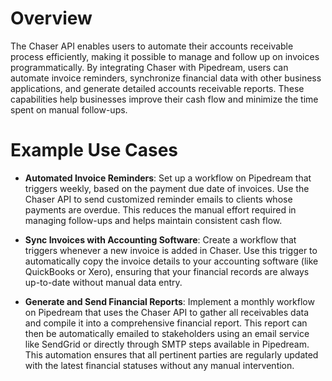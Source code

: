 # Overview

The Chaser API enables users to automate their accounts receivable process efficiently, making it possible to manage and follow up on invoices programmatically. By integrating Chaser with Pipedream, users can automate invoice reminders, synchronize financial data with other business applications, and generate detailed accounts receivable reports. These capabilities help businesses improve their cash flow and minimize the time spent on manual follow-ups.

# Example Use Cases

- **Automated Invoice Reminders**: Set up a workflow on Pipedream that triggers weekly, based on the payment due date of invoices. Use the Chaser API to send customized reminder emails to clients whose payments are overdue. This reduces the manual effort required in managing follow-ups and helps maintain consistent cash flow.

- **Sync Invoices with Accounting Software**: Create a workflow that triggers whenever a new invoice is added in Chaser. Use this trigger to automatically copy the invoice details to your accounting software (like QuickBooks or Xero), ensuring that your financial records are always up-to-date without manual data entry.

- **Generate and Send Financial Reports**: Implement a monthly workflow on Pipedream that uses the Chaser API to gather all receivables data and compile it into a comprehensive financial report. This report can then be automatically emailed to stakeholders using an email service like SendGrid or directly through SMTP steps available in Pipedream. This automation ensures that all pertinent parties are regularly updated with the latest financial statuses without any manual intervention.
